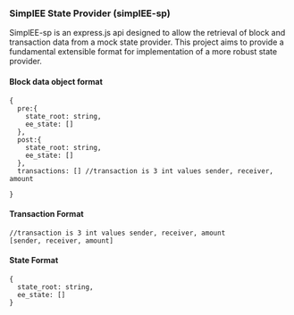 ### SimplEE State Provider (simplEE-sp)
SimplEE-sp is an express.js api designed to allow the retrieval of block and transaction data from a mock state provider. This project aims to provide a fundamental extensible format for implementation of a more robust state provider.



#### Block data object format
```
{
  pre:{
    state_root: string,
    ee_state: []
  },
  post:{
    state_root: string,
    ee_state: []
  },
  transactions: [] //transaction is 3 int values sender, receiver, amount

}
```

#### Transaction Format
```
//transaction is 3 int values sender, receiver, amount
[sender, receiver, amount]
```

#### State Format
```
{
  state_root: string,
  ee_state: []
}
```
